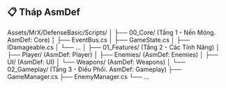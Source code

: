 ## 📋 Tháp AsmDef
Assets/MrX/DefenseBasic/Scripts/
│
├── 00_Core/            (Tầng 1 - Nền Móng. AsmDef: Core)
│   ├── EventBus.cs
│   ├── GameState.cs
│   ├── IDamageable.cs
│   └── ...
│
├── 01_Features/        (Tầng 2 - Các Tính Năng)
│   ├── Player/         (AsmDef: Player)
│   ├── Enemies/        (AsmDef: Enemies)
│   ├── UI/             (AsmDef: UI)
│   └── Weapons/        (AsmDef: Weapons)
│
└── 02_Gameplay/        (Tầng 3 - Điều Phối. AsmDef: Gameplay)
    ├── GameManager.cs
    ├── EnemyManager.cs
    └── ...